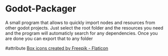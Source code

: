 # Godot-Packager
A small program that allows to quickly import nodes and resources from other godot projects. Just select the root folder and the resources you need and the program will automaticly search for any dependencies. Once you are done you can export that to any folder 

#attribute
<a href="https://www.flaticon.com/free-icons/box" title="box icons">Box icons created by Freepik - Flaticon</a>
